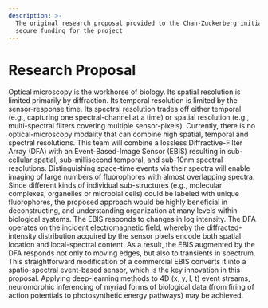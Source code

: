 ```yaml
---
description: >-
  The original research proposal provided to the Chan-Zuckerberg initiative to
  secure funding for the project
---
```


# Research Proposal

Optical microscopy is the workhorse of biology. Its spatial resolution is limited primarily by diffraction. Its temporal resolution is limited by the sensor-response time. Its spectral resolution trades off either temporal (e.g., capturing one spectral-channel at a time) or spatial resolution (e.g., multi-spectral filters covering multiple sensor-pixels). Currently, there is no optical-microscopy modality that can combine high spatial, temporal and spectral resolutions. This team will combine a lossless Diffractive-Filter Array (DFA) with an Event-Based-Image Sensor (EBIS) resulting in sub-cellular spatial, sub-millisecond temporal, and sub-10nm spectral resolutions. Distinguishing space-time events via their spectra will enable imaging of large numbers of fluorophores with almost overlapping spectra. Since different kinds of individual sub-structures (e.g., molecular complexes, organelles or microbial cells) could be labeled with unique fluorophores, the proposed approach would be highly beneficial in deconstructing, and understanding organization at many levels within biological systems. The EBIS responds to changes in log intensity. The DFA operates on the incident electromagnetic field, whereby the diffracted-intensity distribution acquired by the sensor pixels encode both spatial location and local-spectral content. As a result, the EBIS augmented by the DFA responds not only to moving edges, but also to transients in spectrum. This straightforward modification of a commercial EBIS converts it into a spatio-spectral event-based sensor, which is the key innovation in this proposal. Applying deep-learning methods to 4D (x, y, l, t) event streams, neuromorphic inferencing of myriad forms of biological data (from firing of action potentials to photosynthetic energy pathways) may be achieved.
